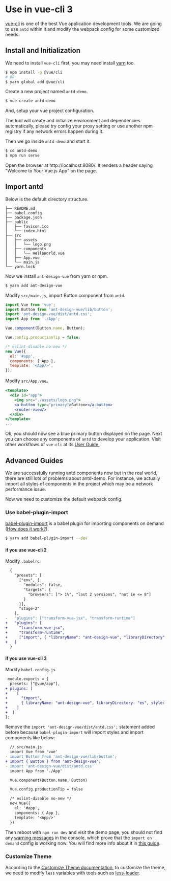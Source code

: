 # Use in vue-cli 3

[vue-cli](https://github.com/vuejs/vue-cli) is one of the best Vue application development tools. We are going to use `antd` within it and modify the webpack config for some customized needs.

## Install and Initialization

We need to install `vue-cli` first, you may need install [yarn](https://github.com/yarnpkg/yarn/) too.

```bash
$ npm install -g @vue/cli
# OR
$ yarn global add @vue/cli
```

Create a new project named `antd-demo`.

```bash
$ vue create antd-demo
```

And, setup your vue project configuration.

The tool will create and initialize environment and dependencies automatically, please try config your proxy setting or use another npm registry if any network errors happen during it.

Then we go inside `antd-demo` and start it.

```bash
$ cd antd-demo
$ npm run serve
```

Open the browser at http://localhost:8080/. It renders a header saying "Welcome to Your Vue.js App" on the page.

## Import antd

Below is the default directory structure.

```
├── README.md
├── babel.config
├── package.json
├── public
│   ├── favicon.ico
│   └── index.html
├── src
│   ├── assets
│   │   └── logo.png
│   ├── components
│   │   └── HelloWorld.vue
│   ├── App.vue
│   └── main.js
└── yarn.lock
```

Now we install `ant-design-vue` from yarn or npm.

```bash
$ yarn add ant-design-vue
```

Modify `src/main.js`, import Button component from `antd`.

```jsx
import Vue from 'vue';
import Button from 'ant-design-vue/lib/button';
import 'ant-design-vue/dist/antd.css';
import App from './App';

Vue.component(Button.name, Button);

Vue.config.productionTip = false;

/* eslint-disable no-new */
new Vue({
  el: '#app',
  components: { App },
  template: '<App/>',
});
```

Modify `src/App.vue`。

```jsx
<template>
  <div id="app">
    <img src="./assets/logo.png">
    <a-button type="primary">Button></a-button>
    <router-view/>
  </div>
</template>
...
```

Ok, you should now see a blue primary button displayed on the page. Next you can choose any components of `antd` to develop your application. Visit other workflows of `vue-cli` at its [User Guide ](https://github.com/vuejs/vue-cli/blob/master/README.md).

## Advanced Guides

We are successfully running antd components now but in the real world, there are still lots of problems about antd-demo. For instance, we actually import all styles of components in the project which may be a network performance issue.

Now we need to customize the default webpack config.

### Use babel-plugin-import

[babel-plugin-import](https://github.com/ant-design/babel-plugin-import) is a babel plugin for importing components on demand ([How does it work?](/docs/vue/getting-started/#Import-on-Demand)).

```bash
$ yarn add babel-plugin-import --dev
```

#### if you use vue-cli 2

Modify `.babelrc`.

```diff
  {
    "presets": [
      ["env", {
        "modules": false,
        "targets": {
          "browsers": ["> 1%", "last 2 versions", "not ie <= 8"]
        }
      }],
      "stage-2"
    ],
-   "plugins": ["transform-vue-jsx", "transform-runtime"]
+   "plugins": [
+     "transform-vue-jsx",
+     "transform-runtime",
+     ["import", { "libraryName": "ant-design-vue", "libraryDirectory": "es", "style": "css" }]
+   ]
  }
```

#### if you use vue-cli 3

Modify `babel.config.js`

```diff
 module.exports = {
  presets: ["@vue/app"],
+ plugins: [
+    [
+      "import",
+      { libraryName: "ant-design-vue", libraryDirectory: "es", style: true }
+    ]
+  ]
};
```

Remove the `import 'ant-design-vue/dist/antd.css';` statement added before because `babel-plugin-import` will import styles and import components like below:

```diff
  // src/main.js
  import Vue from 'vue'
- import Button from 'ant-design-vue/lib/button';
+ import { Button } from 'ant-design-vue';
- import 'ant-design-vue/dist/antd.css'
  import App from './App'

  Vue.component(Button.name, Button)

  Vue.config.productionTip = false

  /* eslint-disable no-new */
  new Vue({
    el: '#app',
    components: { App },
    template: '<App/>'
  })
```

Then reboot with `npm run dev` and visit the demo page, you should not find any [warning messages](https://zos.alipayobjects.com/rmsportal/vgcHJRVZFmPjAawwVoXK.png) in the console, which prove that the `import on demand` config is working now. You will find more info about it in [this guide](/docs/vue/getting-started/#Import-on-Demand).

### Customize Theme

According to the [Customize Theme documentation](/docs/vue/customize-theme), to customize the theme, we need to modify `less` variables with tools such as [less-loader](https://github.com/webpack/less-loader).
